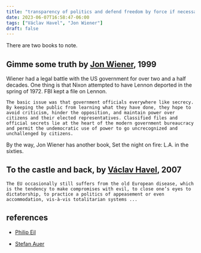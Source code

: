```yaml
---
title: "transparency of politics and defend freedom by force if necessary"
date: 2023-06-07T16:58:47-06:00
tags: ["Václav Havel", "Jon Wiener"]
draft: false
---
```


There are two books to note. 

## Gimme some truth by [Jon Wiener](https://en.wikipedia.org/wiki/Jon_Wiener), 1999

Wiener had a legal battle with the US government for over two and a half decades. One thing is that Nixon attempted to have Lennon deported in the spring of 1972. FBI kept a file on Lennon.

```
The basic issue was that government officials everywhere like secrecy. By keeping the public from learning what they have done, they hope to avoid criticism, hinder the opposition, and maintain power over citizens and their elected representatives. Classified files and official secrets lie at the heart of the modern government bureaucracy and permit the undemocratic use of power to go uncrecognized and unchallenged by citizens.
```

By the way, Jon Wiener has another book, Set the night on fire: L.A. in the sixties. 

## To the castle and back, by [Václav Havel](https://en.wikipedia.org/wiki/V%C3%A1clav_Havel), 2007

```
The EU occasionally still suffers from the old European disease, which is the tendency to make compromises with evil, to close one’s eyes to dictatorship, to practice a politics of appeasement or even accommodation, vis-à-vis totalitarian systems ...
```

## references

* [Philip Eil](https://twitter.com/phileil/status/1550091090237308928)

* [Stefan Auer](https://twitter.com/stefanauer_hku/status/1666703966372265985)


